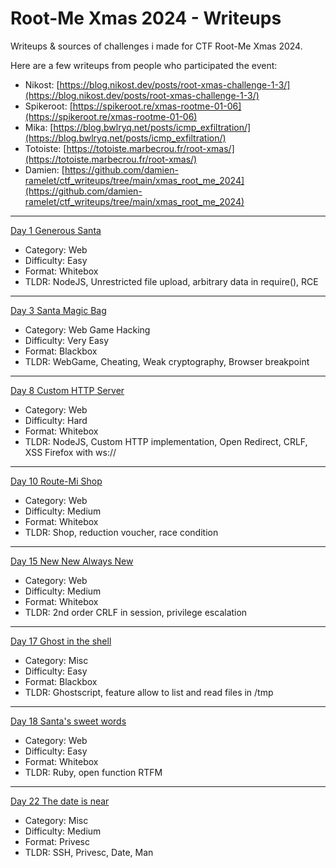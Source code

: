 # Root-Me Xmas 2024 - Writeups

Writeups & sources of challenges i made for CTF Root-Me Xmas 2024. 

Here are a few writeups from people who participated the event:

- Nikost: [https://blog.nikost.dev/posts/root-xmas-challenge-1-3/](https://blog.nikost.dev/posts/root-xmas-challenge-1-3/)
- Spikeroot: [https://spikeroot.re/xmas-rootme-01-06](https://spikeroot.re/xmas-rootme-01-06)
- Mika: [https://blog.bwlryq.net/posts/icmp_exfiltration/](https://blog.bwlryq.net/posts/icmp_exfiltration/)
- Totoiste: [https://totoiste.marbecrou.fr/root-xmas/](https://totoiste.marbecrou.fr/root-xmas/)
- Damien: [https://github.com/damien-ramelet/ctf_writeups/tree/main/xmas_root_me_2024](https://github.com/damien-ramelet/ctf_writeups/tree/main/xmas_root_me_2024)

---
[Day 1 Generous Santa](Day_1-Generous_Santa/README.md)
- Category: Web
- Difficulty: Easy
- Format: Whitebox
- TLDR: NodeJS, Unrestricted file upload, arbitrary data in require(), RCE
--- 
[Day 3 Santa Magic Bag](Day_3-Santa_Magic_Sack/README.md)
- Category: Web Game Hacking
- Difficulty: Very Easy
- Format: Blackbox
- TLDR: WebGame, Cheating, Weak cryptography, Browser breakpoint
--- 
[Day 8 Custom HTTP Server](Day_8-Custom_HTTP_Server/README.md)
- Category: Web
- Difficulty: Hard
- Format: Whitebox
- TLDR: NodeJS, Custom HTTP implementation, Open Redirect, CRLF, XSS Firefox with ws://
--- 
[Day 10 Route-Mi Shop](Day_10-Route_Mi_Shop/README.md)
- Category: Web
- Difficulty: Medium
- Format: Whitebox
- TLDR: Shop, reduction voucher, race condition
--- 
[Day 15 New New Always New](Day_15-New_New_Always_New/README.md)
- Category: Web
- Difficulty: Medium
- Format: Whitebox
- TLDR: 2nd order CRLF in session, privilege escalation
--- 
[Day 17 Ghost in the shell](Day_17-Ghost_in_the_shell/README.md)
- Category: Misc
- Difficulty: Easy
- Format: Blackbox
- TLDR: Ghostscript, feature allow to list and read files in /tmp
--- 
[Day 18 Santa's sweet words](Day_18-Santas_sweet_words/README.md)
- Category: Web
- Difficulty: Easy
- Format: Whitebox
- TLDR: Ruby, open function RTFM
--- 
[Day 22 The date is near](Day_22-The_date_is_near/README.md)
- Category: Misc
- Difficulty: Medium
- Format: Privesc
- TLDR: SSH, Privesc, Date, Man

